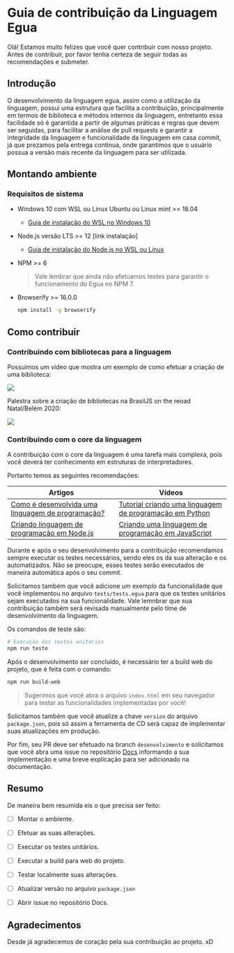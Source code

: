 # Guia de contribuição da Linguagem Egua

Olá! Estamos muito felizes que você quer contribuir com nosso projeto. Antes de contribuir, por favor tenha certeza de seguir todas as recomendações e submeter.

## Introdução

O desenvolvimento da linguagem egua, assim como a utilização da linguagem, possui uma estrutura que facilita a contribuição, principalmente em termos de biblioteca e métodos internos da linguagem, entretanto essa facilidade só é garantida a partir de algumas práticas e regras que devem ser seguidas, para facilitar a análise de pull requests e garantir a integridade da linguagem e funcionalidade da linguagem em casa commit, já que prezamos pela entrega continua, onde garantimos que o usuário possua a versão mais recente da linguagem para ser utilizada.

## Montando ambiente

### Requisitos de sistema

- Windows 10 com WSL ou Linux Ubuntu ou Linux mint >= 18.04
    - [Guia de instalação do WSL no Windows 10](https://docs.microsoft.com/pt-br/windows/wsl/install-win10)

- Node.js versão LTS >= 12 [link instalação]
    - [Guia de instalação do Node.js no WSL ou Linux](https://github.com/nodesource/distributions/blob/master/README.md#deb)

- NPM >= 6
    > Vale lembrar que ainda não efetuamos testes para garantir o funcionamento do Egua no NPM 7.

- Browserify >= 16.0.0
    ```sh
    npm install -g browserify
    ```

## Como contribuir

### Contribuindo com bibliotecas para a linguagem

Possuímos um vídeo que mostra um exemplo de como efetuar a criação de uma biblioteca:

[![](http://img.youtube.com/vi/CZw0-y4Em2U/0.jpg)](http://www.youtube.com/watch?v=CZw0-y4Em2U "")

Palestra sobre a criação de bibliotecas na BrasilJS on the reoad Natal/Belém 2020:

[![](http://img.youtube.com/vi/W2LccJacNXE/0.jpg)](http://www.youtube.com/watch?v=W2LccJacNXE "")

### Contribuindo com o core da linguagem

A contribuição com o core da linguagem é uma tarefa mais complexa, pois você deverá ter conhecimento em estruturas de interpretadores.

Portanto temos as seguintes recomendações:

| Artigos | Vídeos |
|---|---|
| [Como é desenvolvida uma linguagem de programação?](https://pt.stackoverflow.com/questions/124436/como-%C3%A9-desenvolvida-uma-linguagem-de-programa%C3%A7%C3%A3o#:~:text=Criar%20uma%20linguagem%20de%20programa%C3%A7%C3%A3o,%C3%A9%20algo%20conceitual%2C%20%C3%A9%20abstrata.) | [Tutorial criando uma linguagem de programação em Python](https://www.youtube.com/watch?v=9tSuJzwe9Ok&list=PLP7hn9TNf1CEl8A8jQfZSRYcgUIqBhIJU) |
| [Criando linguagem de programação em Node.js](https://repl.it/talk/learn/Making-your-own-programming-language-with-NodeJS/45779) | [Criando uma linguagem de programação em JavaScript](https://youtu.be/YpT-GpcHf2g) |

Durante e após o seu desenvolvimento para a contribuição recomendamos sempre executar os testes necessários, sendo eles os da sua alteração e os automatizados. Não se preocupe, esses testes serão executados de maneira automática após o seu commit.

Solicitamos também que você adicione um exemplo da funcionalidade que você implementou no arquivo `tests/tests.egua` para que os testes unitários sejam executados na sua funcionalidade. Vale lemnbrar que sua contribuição também será revisada manualmente pelo time de desenvolvimento da linguagem.

Os comandos de teste são:

```sh
# Execução dos testes unitários
npm run teste
```

Após o desenvolvimento ser concluído, é necessário ter a build web do projeto, que é feita com o comando: 
```sh
npm run build-web
```

> Sugerimos que você abra o arquivo `index.html` em seu navegador para testar as funcionalidades implementadas por você! 

Solicitamos também que você atualize a chave `version` do arquivo `package.json`, pois só assim a ferramenta de CD será capaz de implementar suas atualizações em produção.

Por fim, seu PR deve ser efetuado na branch `desenvolvimento` e solicitamos que você abra uma issue no repositório [Docs](https://github.com/eguatech/docs) informando a sua implementação e uma breve explicação para ser adicionado na documentação.


## Resumo

De maneira bem resumida eis o que precisa ser feito:

- [ ] Montar o ambiente.

- [ ] Efetuar as suas alterações.

- [ ] Executar os testes unitários.

- [ ] Executar a build para web do projeto.

- [ ] Testar localmente suas alterações.

- [ ] Atualizar versão no arquivo `package.json`

- [ ] Abrir issue no repositório Docs.

## Agradecimentos

Desde já agradecemos de coração pela sua contribuição ao projeto. xD
